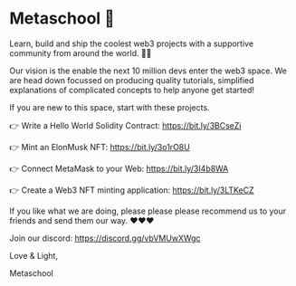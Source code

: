 # Metaschool 🔮
Learn, build and ship the coolest web3 projects with a supportive community from around the world. 🚀🌱

Our vision is the enable the next 10 million devs enter the web3 space. We are head down focussed on producing quality tutorials, simplified explanations of complicated concepts to help anyone get started!

If you are new to this space, start with these projects. 


👉 Write a Hello World Solidity Contract: https://bit.ly/3BCseZi

👉 Mint an ElonMusk NFT: https://bit.ly/3o1rO8U

👉 Connect MetaMask to your Web: https://bit.ly/3I4b8WA

👉 Create a Web3 NFT minting application: https://bit.ly/3LTKeCZ




If you like what we are doing, please please please recommend us to your friends and send them our way. ❤️❤️❤️

Join our discord: https://discord.gg/vbVMUwXWgc

Love & Light, 

Metaschool



